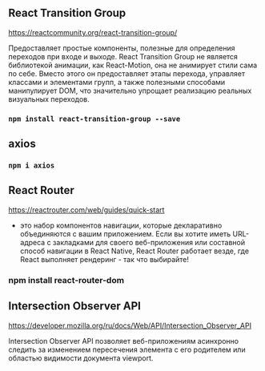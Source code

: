 ## React Transition Group

https://reactcommunity.org/react-transition-group/

Предоставляет простые компоненты, полезные для определения переходов при входе и выходе. React Transition Group не является библиотекой анимации, как React-Motion, она не анимирует стили сама по себе. Вместо этого он предоставляет этапы перехода, управляет классами и элементами групп, а также полезными способами манипулирует DOM, что значительно упрощает реализацию реальных визуальных переходов.

### `npm install react-transition-group --save`

## axios

### `npm i axios`

## React Router

https://reactrouter.com/web/guides/quick-start

- это набор компонентов навигации, которые декларативно объединяются с вашим приложением. Если вы хотите иметь URL-адреса с закладками для своего веб-приложения или составной способ навигации в React Native, React Router работает везде, где React выполняет рендеринг - так что выбирайте!

### npm install react-router-dom

## Intersection Observer API

https://developer.mozilla.org/ru/docs/Web/API/Intersection_Observer_API

Intersection Observer API позволяет веб-приложениям асинхронно следить за изменением пересечения элемента с его родителем или областью видимости документа viewport.
